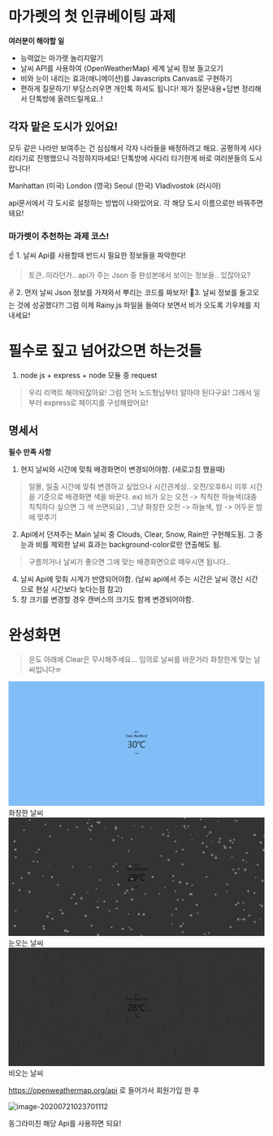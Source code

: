 # 마가렛의 첫  인큐베이팅 과제

 **여러분이 해야할 일**
 - 능력없는 마가렛 놀리지말기
 - 날씨 API를 사용하여 (OpenWeatherMap) 세계 날씨 정보 들고오기
 - 비와 눈이 내리는 효과(애니메이션)를 Javascripts Canvas로 구현하기
 - 편하게 질문하기! 부담스러우면 개인톡 하셔도 됩니다! 제가 질문내용+답변 정리해서 단톡방에 올려드릴게요..!

## 각자 맡은 도시가 있어요!

모두 같은 나라만 보여주는 건 심심해서 각자 나라들을 배정하려고 해요. 공평하게 사다리타기로 진행했으니 걱정하지마세요! 단톡방에 사다리 타기한게 바로 여러분들의 도시랍니다!

Manhattan (미국)
London (영국)
Seoul (한국)
Vladivostok (러시아)

api문서에서 각 도시로 설정하는 방법이 나와있어요. 각 해당 도시 이름으로만 바꿔주면 돼요!

### 마가렛이 추천하는 과제 코스!

☝ 1. 날씨 Api를 사용할때 반드시 필요한 정보들을 파악한다!
> 토큰..이라던가.. api가 주는 Json 중 완성본에서 보이는 정보들.. 있잖아요?  

✌  2. 먼저 날씨 Json 정보를 가져와서 뿌리는 코드를 짜보자!
🤟3. 날씨 정보를 들고오는 것에 성공했다?! 그럼 이제 Rainy.js 파일을 들여다 보면서 비가 오도록 기우제를 지내세요!

# 필수로 짚고 넘어갔으면 하는것들

1. node js + express + node 모듈 중 request
> 우리 리액트 해야되잖아요! 그럼 먼저 노드형님부터 알아야 된다구요! 그래서 일부러 express로 페이지를 구성해왔어요! 

## 명세서

 **필수 만족 사항**
 1. 현지 날씨와 시간에 맞춰 배경화면이 변경되어야함. (새로고침 했을때)
 > 일몰, 일출 시간에 맞춰 변경하고 싶었으나 시간관계상.. 오전/오후6시 이후 시간을 기준으로 배경화면 색을 바꾼다. ex) 비가 오는 오전 -> 칙칙한 하늘색(대충 칙칙하다 싶으면 그 색 쓰면되요) , 그냥 화창한 오전 -> 하늘색, 밤 -> 어두운 밤에 맞추기 
 > 
 2. Api에서 던져주는 Main 날씨 중 Clouds, Clear, Snow, Rain만 구현해도됨. 그 중 눈과 비를 제외한 날씨 효과는 background-color로만 연출해도 됨.
 > 구름끼거나 날씨가 좋으면 그에 맞는 배경화면으로 떼우시면 됩니다.. 
 4. 날씨 Api에 맞춰 시계가 반영되어야함. (날씨 api에서 주는 시간은 날씨 갱신 시간으로 현실 시간보다 늦다는점 참고) 
 5. 창 크기를 변경할 경우 캔버스의 크기도 함께 변경되어야함.

# 완성화면
> 온도 아래에 Clear은 무시해주세요... 임의로 날씨를 바꾼거라 화창한게 맞는 날씨입니다ㅠ
> 

![Alt text](./public/screenshot/clear.png)
화창한 날씨
![Alt text](./public/screenshot/snow.png)
눈오는 날씨
![Alt text](./public/screenshot/rain.png)
비오는 날씨

https://openweathermap.org/api 로 들어가서 회원가입 한 후 

![image-20200721023701112](./public/api.png)

동그라미친 해당 Api를 사용하면 되요!

